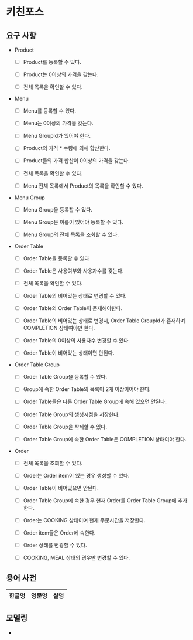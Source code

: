 # 키친포스

## 요구 사항

- Product
  - [ ] Product를 등록할 수 있다.
  - [ ] Product는 0이상의 가격을 갖는다.
  
  - [ ] 전체 목록을 확인할 수 있다.
  
- Menu
  - [ ] Menu를 등록할 수 있다.
  - [ ] Menu는 0이상의 가격을 갖는다.
  - [ ] Menu GroupId가 있어야 한다.
  - [ ] Product의 가격 * 수량에 의해 합산한다.
  - [ ] Product들의 가격 합산이 0이상의 가격을 갖는다.
  
  - [ ] 전체 목록을 확인할 수 있다.
  - [ ] Menu 전체 목록에서 Product의 목록을 확인할 수 있다.
    
- Menu Group
  - [ ] Menu Group을 등록할 수 있다.
  - [ ] Menu Group은 이름이 있어야 등록할 수 있다.
  
  - [ ] Menu Group의 전체 목록을 조회할 수 있다.
  
- Order Table
  - [ ] Order Table을 등록할 수 있다
  - [ ] Order Table은 사용여부와 사용자수를 갖는다.
  
  - [ ] 전체 목록을 확인할 수 있다.
  
  - [ ] Order Table의 비어있는 상태로 변경할 수 있다.  
  - [ ] Order Table의 Order Table이 존재해야한다.
  - [ ] Order Table의 비어있는 상태로 변경시, Order Table GroupId가 존재하며 COMPLETION 상태여야만 한다.
  
  - [ ] Order Table의 0이상의 사용자수 변경할 수 있다.
  - [ ] Order Table이 비어있는 상태이면 안된다.
  
  
- Order Table Group
  - [ ] Order Table Group을 등록할 수 있다.
  - [ ] Group에 속한 Order Table의 목록이 2개 이상이어야 한다.
  - [ ] Order Table들은 다른 Order Table Group에 속해 있으면 안된다.
  - [ ] Order Table Group의 생성시점을 저장한다.
  
  - [ ] Order Table Group을 삭제할 수 있다.  
  - [ ] Order Table Group에 속한 Order Table은 COMPLETION 상태여야 한다.


- Order
  - [ ] 전체 목록을 조회할 수 있다.
  
  - [ ] Order는 Order item이 있는 경우 생성할 수 있다.
  - [ ] Order Table이 비어있으면 안된다.
  - [ ] Order Table Group에 속한 경우 현재 Order를 Order Table Group에 추가한다.
  - [ ] Order는 COOKING 상태이며 현재 주문시간을 저장한다.
  - [ ] Order item들은 Order에 속한다.
  
  - [ ] Order 상태를 변경할 수 있다.
  - [ ] COOKING, MEAL 상태의 경우만 변경할 수 있다.
  
## 용어 사전

| 한글명 | 영문명 | 설명 |
| --- | --- | --- |

## 모델링

- 
